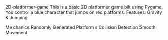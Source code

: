
 2D-platformer-game
This is a basic 2D platformer game 
bilt using Pygame. You control a blue 
character that jumps on red platforms.
Features: Gravity &amp;
Jumping


Me
chanics Randomly Generated Platform
s Collision Detection  Smooth Movement

 